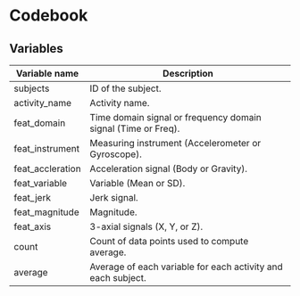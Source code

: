 Codebook
========

Variables
------------------------------

Variable name    | Description
-----------------|------------
subjects         | ID of the subject.
activity_name    | Activity name.
feat_domain      | Time domain signal or frequency domain signal (Time or Freq).
feat_instrument  | Measuring instrument (Accelerometer or Gyroscope).
feat_accleration | Acceleration signal (Body or Gravity).
feat_variable    | Variable (Mean or SD).
feat_jerk        | Jerk signal.
feat_magnitude   | Magnitude.
feat_axis        | 3-axial signals (X, Y, or Z).
count            | Count of data points used to compute average.
average          | Average of each variable for each activity and each subject.
